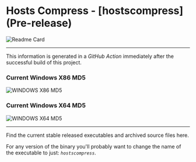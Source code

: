 # Hosts Compress - [hostscompress] (Pre-release)

![Readme Card](https://github-readme-stats.vercel.app/api/pin/?username=Lateralus138&repo=hosts-compress-windows)

---

This information is generated in a *GitHub Action* immediately after the successful build of this project.

### Current Windows X86 MD5

![WINDOWS X86 MD5](https://img.shields.io/endpoint?url=https://raw.githubusercontent.com/Lateralus138/hosts-compress-windows/master/docs/json/hostscompress_x86_md5.json)

### Current Windows X64 MD5

![WINDOWS X64 MD5](https://img.shields.io/endpoint?url=https://raw.githubusercontent.com/Lateralus138/hosts-compress-windows/master/docs/json/hostscompress_x64_md5.json)

---

Find the current stable released executables and archived source files here.

For any version of the binary you&#39;ll probably want to change the name of the executable to just&#58; *`hostscompress`*&#46;
